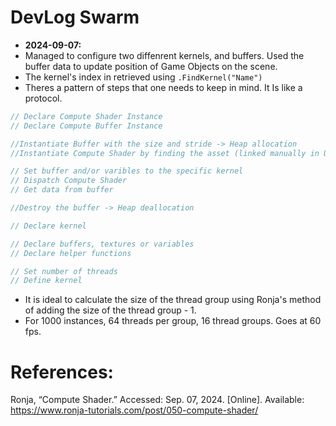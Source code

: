 # DevLog Swarm

- **2024-09-07:** 
- Managed to configure two diffenrent kernels, and buffers. Used the buffer data to update position of Game Objects on the scene.
- The kernel's index in retrieved using `.FindKernel("Name")`
- Theres a pattern of steps that one needs to keep in mind. It Is like a protocol.

```C#
// Declare Compute Shader Instance
// Declare Compute Buffer Instance

//Instantiate Buffer with the size and stride -> Heap allocation
//Instantiate Compute Shader by finding the asset (linked manually in Unity editor) 

// Set buffer and/or varibles to the specific kernel
// Dispatch Compute Shader
// Get data from buffer

//Destroy the buffer -> Heap deallocation
```

```C
// Declare kernel

// Declare buffers, textures or variables
// Declare helper functions

// Set number of threads
// Define kernel
```
- It is ideal to calculate the size of the thread group using Ronja's method of adding the size of the thread group - 1.
- For 1000 instances, 64 threads per group, 16 thread groups. Goes at 60 fps.

# References:
Ronja, “Compute Shader.” Accessed: Sep. 07, 2024. [Online]. Available: https://www.ronja-tutorials.com/post/050-compute-shader/